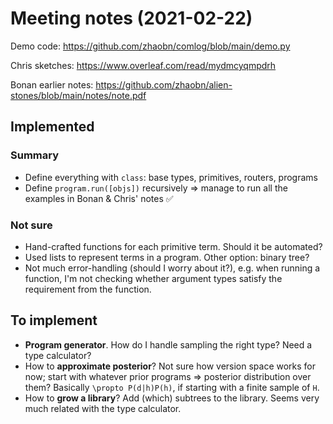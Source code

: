 
# Meeting notes (2021-02-22)

Demo code: https://github.com/zhaobn/comlog/blob/main/demo.py

Chris sketches: https://www.overleaf.com/read/mydmcyqmpdrh

Bonan earlier notes: https://github.com/zhaobn/alien-stones/blob/main/notes/note.pdf

## Implemented
### Summary

- Define everything with `class`: base types, primitives, routers, programs
- Define `program.run([objs])` recursively => manage to run all the examples in Bonan & Chris' notes :white_check_mark:

### Not sure

- Hand-crafted functions for each primitive term. Should it be automated?
- Used lists to represent terms in a program. Other option: binary tree?
- Not much error-handling (should I worry about it?), e.g. when running a function, I'm not checking whether argument types satisfy the requirement from the function.

## To implement

- **Program generator**. How do I handle sampling the right type? Need a type calculator?
- How to **approximate posterior**? Not sure how version space works for now; start with whatever prior programs => posterior distribution over them? Basically `\propto P(d|h)P(h)`, if starting with a finite sample of `H`.
- How to **grow a library**? Add (which) subtrees to the library. Seems very much related with the type calculator.
